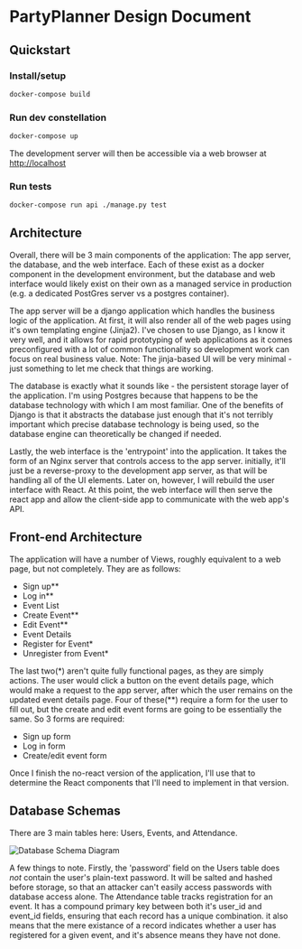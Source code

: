 # PartyPlanner Design Document

## Quickstart

### Install/setup

```bash
docker-compose build
```

### Run dev constellation

```bash
docker-compose up
```

The development server will then be accessible via a web browser at
[http://localhost](http://localhost)

### Run tests

```bash
docker-compose run api ./manage.py test
```

## Architecture

Overall, there will be 3 main components of the application: The app server, the database, and the
web interface. Each of these exist as a docker component in the development environment, but the
database and web interface would likely exist on their own as a managed service in production (e.g.
a dedicated PostGres server vs a postgres container).

The app server will be a django application which handles the business logic of the application. At
first, it will also render all of the web pages using it's own templating engine (Jinja2). I've
chosen to use Django, as I know it very well, and it allows for rapid prototyping of web
applications as it comes preconfigured with a lot of common functionality so development work can
focus on real business value. Note: The jinja-based UI will be very minimal - just something to let
me check that things are working.

The database is exactly what it sounds like - the persistent storage layer of the application. I'm
using Postgres because that happens to be the database technology with which I am most familiar. One
of the benefits of Django is that it abstracts the database just enough that it's not terribly
important which precise database technology is being used, so the database engine can theoretically
be changed if needed.

Lastly, the web interface is the 'entrypoint' into the application. It takes the form of an Nginx
server that controls access to the app server. initially, it'll just be a reverse-proxy to the
development app server, as that will be handling all of the UI elements. Later on, however, I will
rebuild the user interface with React. At this point, the web interface will then serve the react
app and allow the client-side app to communicate with the web app's API.

## Front-end Architecture

The application will have a number of Views, roughly equivalent to a web page, but not completely.
They are as follows:

- Sign up**
- Log in**
- Event List
- Create Event**
- Edit Event**
- Event Details
- Register for Event*
- Unregister from Event*

The last two(*) aren't quite fully functional pages, as they are simply actions. The user would
click a button on the event details page, which would make a request to the app server, after which
the user remains on the updated event details page. Four of these(**) require a form for the user to
fill out, but the create and edit event forms are going to be essentially the same. So 3 forms are
required:

- Sign up form
- Log in form
- Create/edit event form

Once I finish the no-react version of the application, I'll use that to determine the React
components that I'll need to implement in that version.

## Database Schemas

There are 3 main tables here: Users, Events, and Attendance.

![Database Schema Diagram](https://i.imgur.com/lAfqmNq.jpg)

A few things to note. Firstly, the 'password' field on the Users table does *not* contain the user's
plain-text password. It will be salted and hashed before storage, so that an attacker can't easily
access passwords with database access alone. The Attendance table tracks registration for an event.
It has a compound primary key between both it's user_id and event_id fields, ensuring that each
record has a unique combination. it also means that the mere existance of a record indicates whether
a user has registered for a given event, and it's absence means they have not done.
